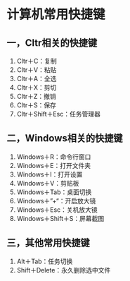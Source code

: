 # 计算机常用快捷键

## 一，Cltr相关的快捷键

1. Cltr＋C：复制
2. Cltr＋V：粘贴
3. Cltr＋A：全选
4. Cltr＋X：剪切
5. Cltr＋Z：撤销
6. Cltr＋S：保存
7. Cltr＋Shift＋Esc：任务管理器

## 二，Windows相关的快捷键

1. Windows＋R：命令行窗口
2. Windows＋E：打开文件夹
3. Windows＋I：打开设置
4. Windows＋V：剪贴板
5. Windows＋Tab：桌面切换
6. Windows＋”+“：开启放大镜
7. Windows＋Esc：关机放大镜
8. Windows＋Shift＋S：屏幕截图

## 三，其他常用快捷键

1. Alt＋Tab：任务切换
2. Shift＋Delete：永久删除选中文件